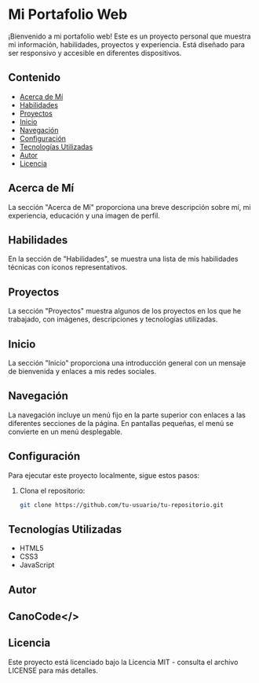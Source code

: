 # Mi Portafolio Web

¡Bienvenido a mi portafolio web! Este es un proyecto personal que muestra mi información, habilidades, proyectos y experiencia. Está diseñado para ser responsivo y accesible en diferentes dispositivos.

## Contenido

- [Acerca de Mí](#acerca-de-mí)
- [Habilidades](#habilidades)
- [Proyectos](#proyectos)
- [Inicio](#inicio)
- [Navegación](#navegación)
- [Configuración](#configuración)
- [Tecnologías Utilizadas](#tecnologías-utilizadas)
- [Autor](#autor)
- [Licencia](#licencia)

## Acerca de Mí

La sección "Acerca de Mí" proporciona una breve descripción sobre mí, mi experiencia, educación y una imagen de perfil.

## Habilidades

En la sección de "Habilidades", se muestra una lista de mis habilidades técnicas con íconos representativos.

## Proyectos

La sección "Proyectos" muestra algunos de los proyectos en los que he trabajado, con imágenes, descripciones y tecnologías utilizadas.

## Inicio

La sección "Inicio" proporciona una introducción general con un mensaje de bienvenida y enlaces a mis redes sociales.

## Navegación

La navegación incluye un menú fijo en la parte superior con enlaces a las diferentes secciones de la página. En pantallas pequeñas, el menú se convierte en un menú desplegable.

## Configuración

Para ejecutar este proyecto localmente, sigue estos pasos:

1. Clona el repositorio:
   ```sh
   git clone https://github.com/tu-usuario/tu-repositorio.git


## Tecnologías Utilizadas
- HTML5
- CSS3
- JavaScript

## Autor
## CanoCode</>

## Licencia
Este proyecto está licenciado bajo la Licencia MIT - consulta el archivo LICENSE para más detalles.
